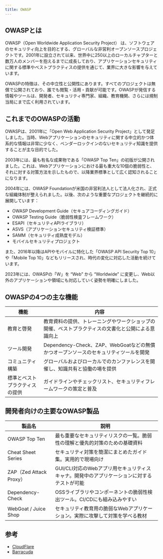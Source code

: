 ```yaml
---
title: OWASP
---
```

## OWASPとは

OWASP（Open Worldwide Application Security Project） は、ソフトウェアのセキュリティ向上を目的とする、グローバルな非営利オープンソースプロジェクトです。2001年に設立されて以来、世界中に250以上のローカルチャプターと数万人のメンバーを抱えるまでに成長しており、アプリケーションセキュリティに関する標準やベストプラクティスの提供を通じて、業界に大きな影響を与えています。

OWASPの特徴は、その中立性と公開性にあります。すべてのプロジェクトは無償で公開されており、誰でも閲覧・活用・貢献が可能です。OWASPが発信する情報やツールは、開発者、セキュリティ専門家、組織、教育機関、さらには規制当局にまで広く利用されています。

## これまでのOWASPの活動

OWASPは、2001年に「Open Web Application Security Project」として発足しました。当時、Webアプリケーションのセキュリティに関する中立的かつ体系的な情報は非常に少なく、ベンダーロックインのないセキュリティ知識を提供することが主な目的でした。

2003年には、最も有名な成果物である「OWASP Top Ten」の初版が公開されました。これは、Webアプリケーションにおける最も重大な10個の脆弱性と、それに対する対策方法を示したもので、以降業界標準として広く認知されることになります。

2004年には、OWASP Foundationが米国の非営利法人として法人化され、正式な組織体制が整えられました。以後、次のような重要なプロジェクトを継続的に展開しています：
- OWASP Development Guide（セキュアコーディングガイド）
- OWASP Testing Guide（脆弱性検査フレームワーク）
- ESAPI（セキュリティAPIライブラリ）
- ASVS（アプリケーションセキュリティ検証標準）
- SAMM（セキュリティ成熟度モデル）
- モバイルセキュリティプロジェクト

また、2016年以降はAPIやモバイルに特化した「OWASP API Security Top 10」や「Mobile Top 10」などもリリースされ、時代の変化に対応した活動を続けています。

2023年には、OWASPの「W」を “Web” から “Worldwide” に変更し、Web以外のアプリケーションや領域にも対応していく姿勢を明確にしました。

## OWASPの4つの主な機能

| 機能 | 内容 |
|------|------|
| 教育と啓発 | 教育資料の提供、トレーニングやワークショップの開催、ベストプラクティスの文書化と公開による意識向上 |
| ツール開発 | Dependency-Check、ZAP、WebGoatなどの無償かつオープンソースのセキュリティツールを開発 |
| コミュニティ構築 | グローバルおよびローカルでのカンファレンスを開催し、知識共有と協働の場を提供 |
| 標準とベストプラクティスの提供 | ガイドラインやチェックリスト、セキュリティフレームワークの策定と普及 |

## 開発者向けの主要なOWASP製品

| 製品名 | 説明 |
|--------|------|
| OWASP Top Ten | 最も重要なセキュリティリスクの一覧。脆弱性の理解と優先的対策のための基礎資料 |
| Cheat Sheet Series | セキュリティ対策を簡潔にまとめたガイド集。実用的で現場向け |
| ZAP（Zed Attack Proxy） | GUI/CLI対応のWebアプリ用セキュリティスキャナ。開発中のアプリケーションに対するテストが可能 |
| Dependency-Check | OSSライブラリやコンポーネントの脆弱性検出ツール。CI/CDにも組み込みやすい |
| WebGoat / Juice Shop | セキュリティ教育用の脆弱なWebアプリケーション。実際に攻撃して対策を学べる教材 |



## 参考
- [CloudFlare](https://www.cloudflare.com/learning/security/threats/owasp-top-10)
- [Barracuda](https://www.barracuda.com/support/glossary/owasp)
